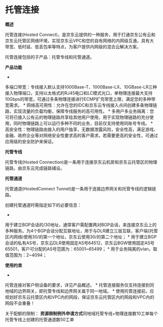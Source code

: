 # **托管连接**

**概述**

托管连接(Hosted Connect)，是京东云提供的一种服务，用于打通京东公有云和京东云托管区网络环境，实现京东云VPC和您的自有网络的内网级互通，具有大带宽、低时延、低丢包率等特点，为客户提供内网级的混合云解决方案。

托管连接包括的子产品：托管专线和托管通道。

**产品功能**

* 
多端口带宽：专线接入默认支持1000Base-T、1000Base-LX、10GBase-LR三种接入物理端口，支持以太格式的RJ45电口和LC模式光口，单物理连接最大支持10Gbps的带宽，可通过多条物理连接进行ECMP扩充带宽上限，满足您的多种带宽需求。
* 
网络高可用性：允许在您的IDC和京东云专线接入点间创建多条物理链路，实现流量的负载均衡，保障专线服务的高可用性。
* 
多用户多业务隔离：您可将已接入公有云的物理链路共享给其他用户使用，用于实现物理链路的充分使用，同时物理链路上可以运行多种不同的业务，目前仅支持使用同账号专线。
* 
高安全性：物理链路由接入的用户独享，无数据泄露风险，安全性高，满足游戏、金融、政府企业等对网络安全性要求高的客户需求。若需要更高的安全性，可通过应用级的安全防护来保证。

**托管专线**

托管专线(Hosted Connection)是一条用于连接京东云机房和京东云托管区的物理链路，由京东云完成链路铺设。

**托管通道**

托管通道(HostedConnect Tunnel)是一条用于连接边界网关和托管专线的逻辑链路。

创建托管通道时需指定如下的必要信息：

* 
用于建立BGP会话的/30地址，通常客户需配置两对BGP会话，来连接京东云上的多种服务。为4个BGP会话分配互联地址，用于与DLR建立三层互联，客户端(托管区内网络)使用30/的第一个地址，京东云使用30/的第二个地址；
* 
用于建立BGP会话的私有AS号，京东云DLR使用固定AS号64512，京东云BGW使用固定AS号65501，客户可分配的AS号范围为：65001~65499；
* 
用于业务隔离的vlan，取值范围为：2~4094；

**使用约束**

* 
托管连接对客户侧设备的要求，详见产品概述。
* 
托管连接服务仅支持连接到同地域的边界网关，即托管专线和边界网关属于同一地域。
* 
使用托管连接前，应规划好京东云托管区内和VPC内的网段，保证京东云托管区内的网段和VPC内的网段不会重叠！

关于配额的限制：
**资源****限制****例外申请方式**同地域托管专线+物理连接数10工单每个托管专线上创建的托管通道数50工单